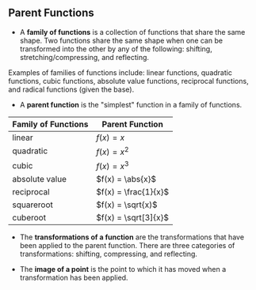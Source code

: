 Parent Functions
-------


* A **family of functions** is a collection of functions that share the same shape. Two functions share the same shape when one can be transformed into the other by any of the following: shifting, stretching/compressing, and reflecting.

Examples of families of functions include: linear functions, quadratic functions, cubic functions, absolute value functions, reciprocal functions, and radical functions (given the base).

* A **parent function** is the "simplest" function in a family of functions.

| Family of Functions| Parent Function |
| --- | --- |
| linear | $f(x) = x$ |
| quadratic | $f(x) = x^2$ |
| cubic | $f(x) = x^3$ |
| absolute value | $f(x) = \abs{x}$ |
| reciprocal | $f(x) = \frac{1}{x}$ |
| squareroot | $f(x) = \sqrt{x)$ |
| cuberoot | $f(x) = \sqrt[3]{x}$ |

* The **transformations of a function** are the transformations that have been applied to the parent function. There are three categories of transformations: shifting, compressing, and reflecting.

* The **image of a point** is the point to which it has moved when a transformation has been applied.